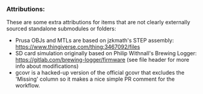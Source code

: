 ### Attributions: ###
These are some extra attributions for items that are not
clearly externally sourced standalone submodules or folders:
- Prusa OBJs and MTLs are based on jzkmath's STEP assembly: https://www.thingiverse.com/thing:3467092/files
- SD card simulation originally based on Philip Withnall's Brewing Logger: https://gitlab.com/brewing-logger/firmware (see file header for more info about modifications)
- gcovr is a hacked-up version of the official gcovr that excludes the 'Missing' column so it makes a nice simple PR comment for the workflow.
